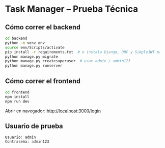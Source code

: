 # Task Manager – Prueba Técnica

## Cómo correr el backend

```bash
cd backend
python -m venv env
source env/Scripts/activate
pip install -r requirements.txt  # o instala Django, DRF y SimpleJWT manualmente
python manage.py migrate
python manage.py createsuperuser  # usar admin / admin123
python manage.py runserver
```

## Cómo correr el frontend

```bash
cd frontend
npm install
npm run dev
```

Abrir en navegador: [http://localhost:3000/login](http://localhost:3000/login)

## Usuario de prueba

```
Usuario: admin
Contraseña: admin123
```
